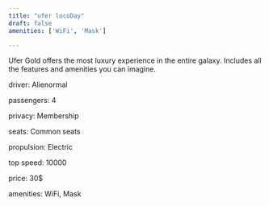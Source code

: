 ```yaml
---
title: "ufer locoDay"
draft: false
amenities: ['WiFi', 'Mask']

---
```

Ufer Gold offers the most luxury experience in the entire galaxy. Includes all the features and amenities you can imagine.

driver: Alienormal

passengers: 4

privacy: Membership

seats: Common seats

propulsion: Electric

top speed: 10000

price: 30$

amenities: WiFi, Mask

